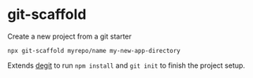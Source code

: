 # git-scaffold
Create a new project from a git starter

`npx git-scaffold myrepo/name my-new-app-directory`

Extends [degit](https://www.npmjs.com/package/degit) to run `npm install` and `git init` to finish the project setup.
